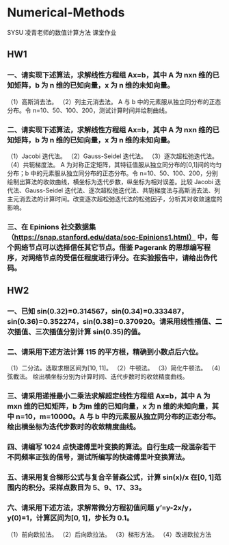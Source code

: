 # Numerical-Methods
SYSU 凌青老师的数值计算方法 课堂作业

## HW1

### 一、请实现下述算法，求解线性方程组 Ax=b，其中 A 为 nⅹn 维的已知矩阵，b 为 n 维的已知向量，x 为 n 维的未知向量。
（1）高斯消去法。
（2）列主元消去法。
A 与 b 中的元素服从独立同分布的正态分布。令 n=10、50、100、200，测试计算时间并绘制曲线。

### 二、请实现下述算法，求解线性方程组 Ax=b，其中 A 为 nⅹn 维的已知矩阵，b 为 n 维的已知向量，x 为 n 维的未知向量。
（1）Jacobi 迭代法。
（2）Gauss-Seidel 迭代法。
（3）逐次超松弛迭代法。
（4）共轭梯度法。
A 为对称正定矩阵，其特征值服从独立同分布的[0,1]间的均匀分布；b 中的元素服从独立同分布的正态分布。令 n=10、50、100、200，分别绘制出算法的收敛曲线，横坐标为迭代步数，纵坐标为相对误差。比较 Jacobi 迭代法、Gauss-Seidel 迭代法、逐次超松弛迭代法、共轭梯度法与高斯消去法、列主元消去法的计算时间。改变逐次超松弛迭代法的松弛因子，分析其对收敛速度的影响。

### 三、在 Epinions 社交数据集（https://snap.stanford.edu/data/soc-Epinions1.html） 中，每个网络节点可以选择信任其它节点。借鉴 Pagerank 的思想编写程序，对网络节点的受信任程度进行评分。在实验报告中，请给出伪代码。

## HW2

### 一、已知 sin(0.32)=0.314567，sin(0.34)=0.333487，sin(0.36)=0.352274，sin(0.38)=0.370920。请采用线性插值、二次插值、三次插值分别计算 sin(0.35)的值。

### 二、请采用下述方法计算 115 的平方根，精确到小数点后六位。
（1）二分法。选取求根区间为[10, 11]。
（2）牛顿法。
（3）简化牛顿法。
（4）弦截法。
绘出横坐标分别为计算时间、迭代步数时的收敛精度曲线。

### 三、请采用递推最小二乘法求解超定线性方程组 Ax=b，其中 A 为 mⅹn 维的已知矩阵，b 为m 维的已知向量，x 为 n 维的未知向量，其中 n=10，m=10000。A 与 b 中的元素服从独立同分布的正态分布。绘出横坐标为迭代步数时的收敛精度曲线。

### 四、请编写 1024 点快速傅里叶变换的算法。自行生成一段混杂若干不同频率正弦的信号，测试所编写的快速傅里叶变换算法。

### 五、请采用复合梯形公式与复合辛普森公式，计算 sin(x)/x 在[0, 1]范围内的积分。采样点数目为 5、9、17、33。

### 六、请采用下述方法，求解常微分方程初值问题 y’=y-2x/y，y(0)=1，计算区间为[0, 1]，步长为 0.1。
（1）前向欧拉法。
（2）后向欧拉法。
（3）梯形方法。
（4）改进欧拉方法

